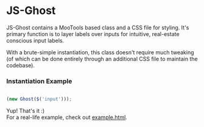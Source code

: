 JS-Ghost
===

JS-Ghost contains a MooTools based class and a CSS file for styling. It&#039;s
primary function is to layer labels over inputs for intuitive, real-estate
conscious input labels.

With a brute-simple instantiation, this class doesn&#039;t require much tweaking
(of which can be done entirely through an additional CSS file to maintain the
codebase).

### Instantiation Example

``` javascript

(new Ghost($('input')));
```

Yup! That&#039;s it :)  
For a real-life example, check out
[example.html](https://github.com/onassar/JS-Ghost/blob/master/example.html).